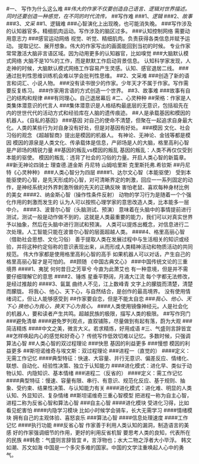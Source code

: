 #一、 写作为什么这么难
##*伟大的作家不仅要创造自己语言、逻辑对世界描述。同时还要创造一种感觉，在不同的时代流传。*
##写作难
###1、*逻辑*
###2、*故事*
###3、*文采*
##1、逻辑难
###心智演化上出现晚，也可能消失晚。
###写作涉及的认知器官多。精细肌肉运动。写作涉及的脑区过多。
###认知控制网络
需要动用意志力
###感官运动网络
视觉、听觉、精细肌肉。负责获得各类信息并赋予运动。
提取记忆、展开想象。伟大的作家写出的画面能回到当初的时候。
专业作家常常激活大脑非言语区域。因为动用更多的认知器官，比如嗅觉
###大脑默认模式网络
大脑不是10%的工作，而是默默工作启动背景信息。
认知科学家发现，人走神的时候，大脑默认模式网络工作容易产生灵感。认知、感官退居二线。
###通过批判性思维训练机会难以学会批判性思维。
##2、文采难
###创造了新的语言和词汇、小说人物。
###没有读书很少的作家。少年天才不属于作家。写作需要反复练习。
###作家用言语的方式创造一个世界。
##3、故事难
###故事有自己的结构和规律
###有同理心。自己退居幕后
#二、心灵种种
##荣格：作家是人类集体潜意识的代言人
###集体潜意识是人格结构最底层的无意识，包括祖先在内的世世代代的活动方式和经验库在人脑的遗传痕迹。
##人是承载基因和模因的机器人。《自私的基因》
###基因
对自己的使命不清楚，但聚在一起追求自身最大化。人类的某些行为对自身没有好处，但是对基因有好处。
###模因
文化、社会习俗的观念 《超越智商》提出是模因的机器人。 有神论、无神论、金钱等都是模因 模因的源泉是人类文化、传承载体是信息，产卵场是人的大脑，格里高利心智是产卵场的精锐力量
##基因的叛乱vs模因的叛乱
基因的叛乱：人类不再仅仅受到本能的驱使。 模因的叛乱：违背了社会的习俗的力量。开启人类心智的新篇章。
##新无神论四骑士
理查德.道金斯 丹尼特 山姆哈里斯 克里斯托弗.希钦斯
##丹尼特《心灵种种》
###人类心智分为四层
####1、达尔文心智（本能驱使）
受到本能驱使的心智，是先天形成的心智，对可清晰界定的刺激，回应一一系列固定的动作，是神经系统对外界刺激所做的先天的正确反映 害怕老鼠、喜欢每种身材比例的美女
####2、纳金斯心智（操作性条件反射）
动物的学习行为是随着一个个强化作用的刺激而发生的 认为人可以按照心理学家的意思改造人类，比本能多一层中介。
####3、波普尔心智（头脑测试、预演）
意味着在头脑中的事情提前进行测试，测试一般是动作做不到的，这就是人类最重要的能力，我们可以对真实世界予以抽象，然后在头脑中进行测试和预演。 人类可以提炼出概念，对信息进行二次处理。人工智能只能在波普尔心智的层面超越人类。
####4、格里高丽心智（借助社会思想、文化习俗）
善于提取人类在发展过程中与生活相关的知识或经验，并将这种约定俗称的意识表现出来，从而形成人类精神活动和物质活动的共同规范。 伟大作家都是使用格里高利心智的高手 如果机器人可以对话，产生自己的格里高丽心智才是可怕的。
##顾随 《中国古典文心》
###中国传统文论的三重境界
####1、夷犹 何何昔日之芳草兮 今直为此萧艾也
有一种意境，但是并不需要仔细理解它的意思
####2、锤炼 星垂平野阔，月涌大江流
每个字都无法修改，是经过推敲的
####3、氤氲 曲终人不见，江上数峰青
文字上的朦胧而清楚，清楚而朦胧。 将我心、他心、天下心，与自然结合，是创作的最高境界。 没有使用情绪词汇，但让人能够感受到
##作家要自恋，但是不能太自恋
###*我心、他心、天下心 换他心为我心，换天下心为我心。*
####人类使用镜像神经元。人是社会化的机器人，要和读者产生共鸣。超越民族的极限，描写人类的极限。
##写作窍门
###避免清单
####避免罗列观点，直叙铺陈，尽量做到有起有落，蔚为大观
###简洁精炼
####中文之美，微言大义。若求精炼，好用成语
#三、气盛则言辞皆宜
##怎样唤起内心的感觉和好奇心？
传统写作低效切难以记忆。多数时候，只强调算法心智
##人类心智的双过程理论
###快思
基因的利益更多
###慢想
模因的利益更多
##斯坦诺维奇与埃文斯：双过程理论
###进程一（直觉的）
####定义：无需工作记忆
####典型特征：快速、大容量、并行无意识、偏差反应、情绪化、联想、自动化、经验性决策、独立于认知能力
####进化模式：进化早、类似于动物认知、内隐知识、基本情绪
###进程二（反省的）
####定义：需工作记忆
####典型特征：慢速、容量有限、串行、有意识、规范化反应、基于规则、抽象、受约束、结果性决策、与认知能力有关
####进化模式：进化难、明显的人类认知、外显知识、复杂情绪
##斯坦诺维奇三重心智模型
把进程一称为自主心智，进程二称为反省心智和算法心智
###自主心智
####进化模块
受进化习得，比如看见蛇害怕
####内隐学习模块
比如小时候学会骑车，长大无需学习
####情绪模块
拥有自己的主观体验、喜怒哀乐
###算法心智
####信息处理速度
####工作记忆
####执行功能
###反省心智
作家善于利用人类认知的漏洞，制造语言的美感
好的作家强调细节的作用，更好的利用反省机智
要思考人类的良知，代表所在的民族
##韩愈：气盛则言辞皆宜
#，言浮物也；水大二物之浮者大小毕浮。
韩文如潮、苏文如海
中国是一个多灾多难的国家。中国的文学注重唤起人心中的勇气。
